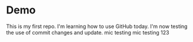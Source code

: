 # Demo
This is my first repo.
I'm learning how to use GitHub today. 
I'm now testing the use of commit changes and update. mic testing mic testing 123
